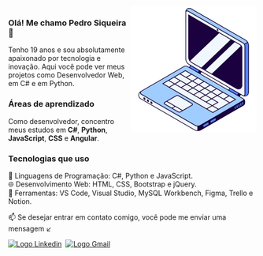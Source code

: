
<img src="imagem/Imagem_GitHub-removebg-preview.png" alt="" align="right">

### Olá! Me chamo Pedro Siqueira 👋
<p align="left">
  Tenho 19 anos e sou absolutamente apaixonado por tecnologia e inovação. Aqui você pode ver meus projetos como Desenvolvedor Web, em C# e em Python.
</p>

### Áreas de aprendizado
<p align="left">
  Como desenvolvedor, concentro meus estudos em <b>C#</b>, <b>Python</b>, <b>JavaScript</b>, <b>CSS</b> e <b>Angular</b>.
</p>

### Tecnologias que uso
<p align="left">
  🚀 Linguagens de Programação: C#, Python e JavaScript.<br>
  🌐 Desenvolvimento Web: HTML, CSS, Bootstrap e jQuery.<br>
  🔧 Ferramentas: VS Code, Visual Studio, MySQL Workbench, Figma, Trello e Notion.<br>
</p>

<p align="left">
  📫 Se desejar entrar em contato comigo, você pode me enviar uma mensagem ↙️
</p>
<div>
  <a href="https://www.linkedin.com/in/pedro-siqueira-pereira-bitarães-a130a9229/" target="_blank"><img src="https://img.shields.io/badge/LinkedIn-0077B5?style=for-the-badge&logo=linkedin&logoColor=white" alt="Logo Linkedin"></a>&nbsp
  <a href="mailto:pedrosiqueirapb@gmail.com" target="_blank"><img src="https://img.shields.io/badge/Gmail-D14836?style=for-the-badge&logo=gmail&logoColor=white" alt="Logo Gmail"></a>
</div>
